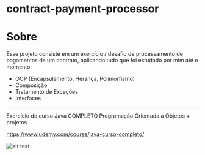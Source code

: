# contract-payment-processor

# Sobre

Esse projeto consiste em um exercício / desafio de processamento de pagamentos de um contrato, aplicando tudo que foi estudado por mim até o momento:

- OOP (Encapsulamento, Herança, Polimorfismo)
- Composição
- Tratamento de Exceções
- Interfaces

---

Exercício do curso Java COMPLETO Programação Orientada a Objetos + projetos

https://www.udemy.com/course/java-curso-completo/

![alt text](image.png)
